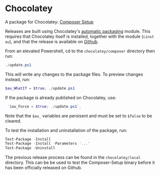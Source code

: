 # Chocolatey

A package for Chocolatey: [Composer Setup](https://chocolatey.org/packages/composer)

Releases are built using Chocolatey's [automatic packaging](https://github.com/majkinetor/au)
module. This requires that Chocolatey itself is installed, together with the module (`cinst au`),
and that the release is available on [Github](https://github.com/composer/windows-setup/releases).

From an elevated Powershell, cd to the `chocolatey/composer` directory then run:

```powershell
./update.ps1
```

This will write any changes to the package files. To preview changes instead, run:

```powershell
$au_WhatIf = $true; ./update.ps1

```

If the package is already published on Chocolatey, use:

```powershell
 `$au_Force = $true; ./update.ps1`.
```

Note that the `$au_` variables are persisent and must be set to `$false` to be cleared.

To test the installation and uninstallation of the package, run:

```powershell
Test-Package -Install
Test-Package -Install -Parameters '...'
Test-Package -Uninstall
```

The previous release process can be found in the `chocolatey/local` directory. This can be be used
to test the Composer-Setup binary before it has been officially released on Github.
